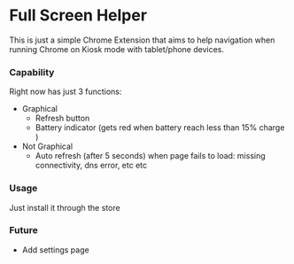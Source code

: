 # Full Screen Helper
This is just a simple Chrome Extension that aims to help navigation when running Chrome on Kiosk mode with tablet/phone devices.

### Capability
Right now has just 3 functions:  
*   Graphical
    *   Refresh button
    *   Battery indicator (gets red when battery reach less than 15% charge )
*   Not Graphical
    *   Auto refresh (after 5 seconds) when page fails to load: missing connectivity, dns error, etc etc 

### Usage
Just install it through the store

### Future
*   Add settings page

